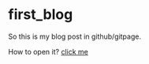 # first_blog
So this is my blog post in github/gitpage.

How to open it?
[click me](https://johnnywong233.github.io/first_blog/)
